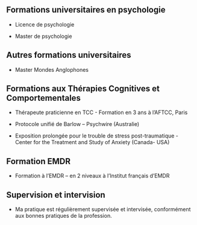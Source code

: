 ## Formations universitaires en psychologie

- Licence de psychologie

- Master de psychologie

## Autres formations universitaires

- Master Mondes Anglophones

## Formations aux Thérapies Cognitives et Comportementales

- Thérapeute praticienne en TCC - Formation en 3 ans à l’AFTCC, Paris

- Protocole unifié de Barlow – Psychwire (Australie)

- Exposition prolongée pour le trouble de stress post-traumatique - Center for the Treatment and Study of Anxiety (Canada- USA)

## Formation EMDR

- Formation à l’EMDR – en 2 niveaux à l’Institut français d’EMDR

## Supervision et intervision

- Ma pratique est régulièrement supervisée et intervisée, conformément aux bonnes pratiques de la profession.
